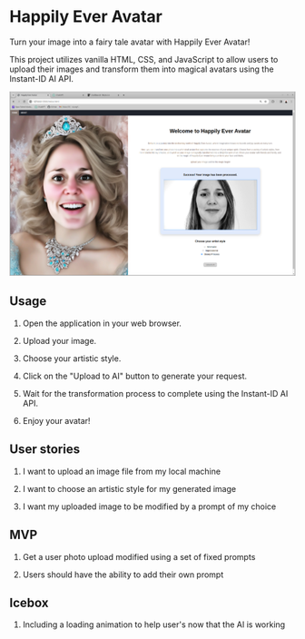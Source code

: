 # Happily Ever Avatar

Turn your image into a fairy tale avatar with Happily Ever Avatar! 

This project utilizes vanilla HTML, CSS, and JavaScript to allow users to upload their images and transform them into magical avatars using the Instant-ID AI API.

![HappilyEverAvatar](/images/screenshot_HEA_homepage.png)


## Usage

1. Open the application in your web browser.

2. Upload your image.

3. Choose your artistic style.

4. Click on the "Upload to AI" button to generate your request.

5. Wait for the transformation process to complete using the Instant-ID AI API.

6. Enjoy your avatar!

## User stories

1. I want to upload an image file from my local machine

2. I want to choose an artistic style for my generated image

3. I want my uploaded image to be modified by a prompt of my choice

## MVP

1. Get a user photo upload modified using a set of fixed prompts

2. Users should have the ability to add their own prompt

## Icebox

1. Including a loading animation to help user's now that the AI is working
